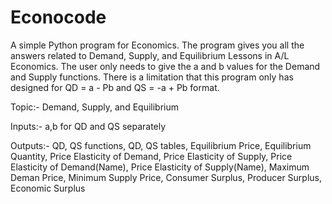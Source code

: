 # Econocode
A simple Python program for Economics. The program gives you all the answers related to Demand, Supply, and Equilibrium Lessons in A/L Economics. The user only needs to give the a and b values for the Demand and Supply functions. There is a limitation that this program only has designed for QD = a - Pb and QS = -a + Pb format.  

Topic:- Demand, Supply, and Equilibrium

Inputs:- 
a,b for QD and QS separately 

Outputs:-
QD, QS functions,
QD, QS tables,
Equilibrium Price,
Equilibrium Quantity,
Price Elasticity of Demand,
Price Elasticity of Supply,
Price Elasticity of Demand(Name),
Price Elasticity of Supply(Name),
Maximum Deman Price,
Minimum Supply Price,
Consumer Surplus,
Producer Surplus,
Economic Surplus
